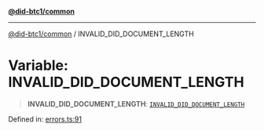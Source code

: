[**@did-btc1/common**](../README.md)

***

[@did-btc1/common](../globals.md) / INVALID\_DID\_DOCUMENT\_LENGTH

# Variable: INVALID\_DID\_DOCUMENT\_LENGTH

> **INVALID\_DID\_DOCUMENT\_LENGTH**: [`INVALID_DID_DOCUMENT_LENGTH`](../enumerations/Btc1ErrorCode.md#invalid_did_document_length)

Defined in: [errors.ts:91](https://github.com/dcdpr/did-btc1-js/blob/751aedd75738c26882a2149e644ae32b9e424707/packages/common/src/errors.ts#L91)
